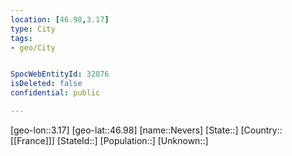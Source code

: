 ```yaml
---
location: [46.98,3.17]
type: City
tags:
- geo/City


SpocWebEntityId: 32876
isDeleted: false
confidential: public

---
```

[geo-lon::3.17]
[geo-lat::46.98]
[name::Nevers]
[State::]
[Country::[[France]]]
[StateId::]
[Population::]
[Unknown::]

